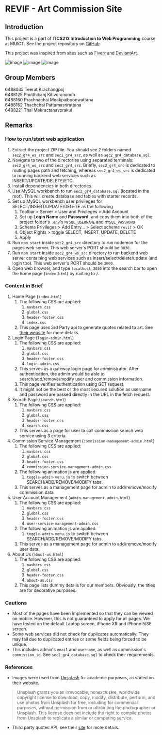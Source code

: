 # REVIF - Art Commission Site
## Introduction
This project is a part of **ITCS212 Introduction to Web Programming** course at MUICT.
See the project repository on [GitHub](https://github.com/pmwatt/muict-webprog.git).

This project was inspired from sites such as [Fiverr](https://www.fiverr.com/) and [DeviantArt](https://www.deviantart.com/).

![image](https://github.com/pmwatt/muict-revif/assets/87473156/d6a1bf3f-c015-4dbb-be23-eaa20593eff4)
![image](https://github.com/pmwatt/muict-revif/assets/87473156/9262116b-3289-4bde-80d2-03ec12c2ae72)
![image](https://github.com/pmwatt/muict-revif/assets/87473156/49944dcd-1b4a-408e-af0f-c349b1230ae2)


## Group Members
6488035	Teerut	Krachangpoj<br>
6488125	Phutthikanj	Kitivoranondh<br>
6488160	Prachnachai	Meakpaiboonwattana <br>
6488162	Thachchai	Pattamasrirattana<br>
6488221	Thai	Mekractanavorakul<br>

## Remarks
### How to run/start web application
1. Extract the project ZIP file. You should see 2 folders named `sec2_gr4_ws_src` and `sec2_gr4_src`, as well as `sec2_gr4_database.sql`.
2. Navigate to two of the directories using separated terminals: `sec2_gr4_ws_src` and `sec2_gr4_src`. Briefly, `sec2_gr4_src` is dedicated to routing pages path and fetching, whereas `sec2_gr4_ws_src` is dedicated to running backend web services such as INSERT/UPDATE/DELETE/ETC.
3. Install dependencies in both directories.
4. Use MySQL workbench to run `sec2_gr4_database.sql` (located in the root). This will create database and tables with starter records.
5. Set up MySQL workbench user privileges for SELECT/INSERT/UPDATE/DELETE as the following
   1. Toolbar > Server > User and Privileges > Add Account
   2. Set up **Login Name** and **Password**, and copy them into both of the project folder's `.env`'s `MYSQL_USERNAME` and `MYSQL_PASSWORD`
   3. Schema Privileges > Add Entry... > Select schema `revif` > OK
   4. Object Rights > toggle SELECT, INSERT, UPDATE, DELETE
   5. Apply
6. Run `npm start` inside `sec2_gr4_src` directory to run nodemon for the pages web server. This web server's PORT should be `3030`.
7. Run `npm start` inside `sec2_gr4_ws_src` directory to run backend web server containing web services such as insert/select/delete/update (and login too). This web server's PORT should be `3000`.
8. Open web browser, and type `localhost:3030` into the search bar to open the home page (`index.html`) by routing to `/`.

### Content in Brief

1. Home Page (`index.html`)
   1. The following CSS are applied:
      1. `navbars.css`
      2. `global.css`
      3. `header-footer.css`
      4. `index.css`
   2. This page uses 3rd Party api to generate quotes related to art. See [their website](https://api-ninjas.com/api/quotes) for more details.
2. Login Page (`login-admin.html`)
   1. The following CSS are applied:
      1. `navbars.css`
      2. `global.css`
      3. `header-footer.css`
      4. `login-admin.css`
   2. This serves as a gateway login page for administrator. After authentication, the admin would be able to search/add/remove/modify user and commission information.
   3. This page verifies authentication using GET request.
   4. It might not be the best or the most secured solution as username and password are passed directly in the URL in the fetch request.
3. Search Page (`search.html`)
   1. The following CSS are applied:
      1. `navbars.css`
      2. `global.css`
      3. `header-footer.css`
      4. `search.css`
   2. This serves as a page for user to call commission search web service using 3 criteria.
4. Commission Service Management (`commission-management-admin.html`)
   1. The following CSS are applied:
      1. `navbars.css`
      2. `global.css`
      3. `header-footer.css`
      4. `commission-service-management-admin.css`
   2. The following animation js are applied:
      1. `toggle-admin-menu.js` to switch between SEARCH/ADD/REMOVE/MODIFY tabs.
   3. This serves as a management page for admin to add/remove/modify commission data.
5. User Account Management (`admin-management-admin.html`)
   1. The following CSS are applied:
      1. `navbars.css`
      2. `global.css`
      3. `header-footer.css`
      4. `user-service-management-admin.css`
   2. The following animation js are applied:
      1. `toggle-admin-menu.js` to switch between SEARCH/ADD/REMOVE/MODIFY tabs.
   3. This serves as a management page for admin to add/remove/modify user data.
6. About Us (`about-us.html`)
   1. The following CSS are applied:
      1. `navbars.css`
      2. `global.css`
      3. `header-footer.css`
      4. `about-us.css`
   2. This page lists dummy details for our members. Obviously, the titles are for decorative purposes.

### Cautions

- Most of the pages have been implemented so that they can be viewed on mobile. However, this is not guaranteed to apply for all pages. We have tested on the default Laptop screen, iPhone XR and iPhone 5/SE screen.
- Some web services did not check for duplicates automatically. They may fail due to duplicated entries or some fields being forced to be unique.
- This includes admin's `email` and `username`, as well as commission's `commission_id`. See `sec2_gr4_database.sql` to check their requirements.

### References

- Images were used from [Unsplash](www.unsplash.com) for academic purposes, as stated on their website.

> Unsplash grants you an irrevocable, nonexclusive, worldwide copyright license to download, copy, modify, distribute, perform, and use photos from Unsplash for free, including for commercial purposes, without permission from or attributing the photographer or Unsplash. This license does not include the right to compile photos from Unsplash to replicate a similar or competing service.

- Third party quotes API, see their [site](https://api-ninjas.com/api/quotes) for more details.
